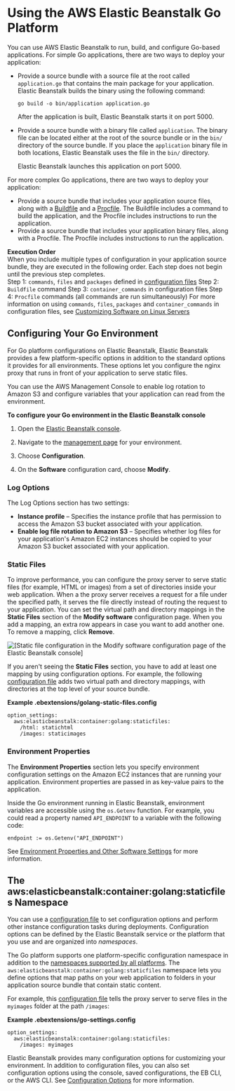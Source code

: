 # Using the AWS Elastic Beanstalk Go Platform<a name="go-environment"></a>

You can use AWS Elastic Beanstalk to run, build, and configure Go\-based applications\. For simple Go applications, there are two ways to deploy your application:
+ Provide a source bundle with a source file at the root called `application.go` that contains the main package for your application\. Elastic Beanstalk builds the binary using the following command:

  ```
  go build -o bin/application application.go
  ```

  After the application is built, Elastic Beanstalk starts it on port 5000\.
+ Provide a source bundle with a binary file called `application`\. The binary file can be located either at the root of the source bundle or in the `bin/` directory of the source bundle\. If you place the `application` binary file in both locations, Elastic Beanstalk uses the file in the `bin/` directory\.

  Elastic Beanstalk launches this application on port 5000\.

For more complex Go applications, there are two ways to deploy your application:
+ Provide a source bundle that includes your application source files, along with a [Buildfile](go-buildfile.md) and a [Procfile](go-procfile.md)\. The Buildfile includes a command to build the application, and the Procfile includes instructions to run the application\.
+ Provide a source bundle that includes your application binary files, along with a Procfile\. The Procfile includes instructions to run the application\.

**Execution Order**  
When you include multiple types of configuration in your application source bundle, they are executed in the following order\. Each step does not begin until the previous step completes\.   
Step 1: `commands`, `files` and `packages` defined in [configuration files](ebextensions.md)
Step 2: `Buildfile` command
Step 3: `container_commands` in configuration files
Step 4: `Procfile` commands \(all commands are run simultaneously\)
For more information on using `commands`, `files`, `packages` and `container_commands` in configuration files, see [Customizing Software on Linux Servers](customize-containers-ec2.md)

## Configuring Your Go Environment<a name="go-options"></a>

For Go platform configurations on Elastic Beanstalk, Elastic Beanstalk provides a few platform\-specific options in addition to the standard options it provides for all environments\. These options let you configure the nginx proxy that runs in front of your application to serve static files\.

You can use the AWS Management Console to enable log rotation to Amazon S3 and configure variables that your application can read from the environment\.

**To configure your Go environment in the Elastic Beanstalk console**

1. Open the [Elastic Beanstalk console](https://console.aws.amazon.com/elasticbeanstalk)\.

1. Navigate to the [management page](environments-console.md) for your environment\.

1. Choose **Configuration**\.

1. On the **Software** configuration card, choose **Modify**\.

### Log Options<a name="go-options-logs"></a>

The Log Options section has two settings:
+ **Instance profile** – Specifies the instance profile that has permission to access the Amazon S3 bucket associated with your application\.
+ **Enable log file rotation to Amazon S3** – Specifies whether log files for your application's Amazon EC2 instances should be copied to your Amazon S3 bucket associated with your application\.

### Static Files<a name="go-options-staticfiles"></a>

To improve performance, you can configure the proxy server to serve static files \(for example, HTML or images\) from a set of directories inside your web application\. When a the proxy server receives a request for a file under the specified path, it serves the file directly instead of routing the request to your application\. You can set the virtual path and directory mappings in the **Static Files** section of the **Modify software** configuration page\. When you add a mapping, an extra row appears in case you want to add another one\. To remove a mapping, click **Remove**\.

![\[Static file configuration in the Modify software configuration page of the Elastic Beanstalk console\]](http://docs.aws.amazon.com/elasticbeanstalk/latest/dg/images/environment-cfg-static-files.png)

If you aren't seeing the **Static Files** section, you have to add at least one mapping by using configuration options\. For example, the following [configuration file](ebextensions.md) adds two virtual path and directory mappings, with directories at the top level of your source bundle\.

**Example \.ebextensions/golang\-static\-files\.config**  

```
option_settings:
  aws:elasticbeanstalk:container:golang:staticfiles:
    /html: statichtml
    /images: staticimages
```

### Environment Properties<a name="go-options-properties"></a>

The **Environment Properties** section lets you specify environment configuration settings on the Amazon EC2 instances that are running your application\. Environment properties are passed in as key\-value pairs to the application\.

Inside the Go environment running in Elastic Beanstalk, environment variables are accessible using the `os.Getenv` function\. For example, you could read a property named `API_ENDPOINT` to a variable with the following code:

```
endpoint := os.Getenv("API_ENDPOINT")
```

See [Environment Properties and Other Software Settings](environments-cfg-softwaresettings.md) for more information\.

## The aws:elasticbeanstalk:container:golang:staticfiles Namespace<a name="go-namespaces"></a>

You can use a [configuration file](ebextensions.md) to set configuration options and perform other instance configuration tasks during deployments\. Configuration options can be defined by the Elastic Beanstalk service or the platform that you use and are organized into *namespaces*\.

The Go platform supports one platform\-specific configuration namespace in addition to the [namespaces supported by all platforms](command-options-general.md)\. The `aws:elasticbeanstalk:container:golang:staticfiles` namespace lets you define options that map paths on your web application to folders in your application source bundle that contain static content\.

For example, this [configuration file](ebextensions.md) tells the proxy server to serve files in the `myimages` folder at the path `/images`:

**Example \.ebextensions/go\-settings\.config**  

```
option_settings:
  aws:elasticbeanstalk:container:golang:staticfiles:
    /images: myimages
```

Elastic Beanstalk provides many configuration options for customizing your environment\. In addition to configuration files, you can also set configuration options using the console, saved configurations, the EB CLI, or the AWS CLI\. See [Configuration Options](command-options.md) for more information\.